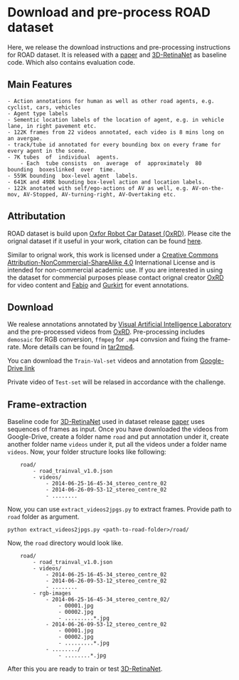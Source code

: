 # Download and pre-process ROAD dataset

Here, we release the download instructions and pre-processing instructions for ROAD dataset. It is released with a [paper]() and [3D-RetinaNet](https://github.com/gurkirt/3D-ReintaNet) as baseline code. Which also contains evaluation code.

## Main Features
    - Action annotations for human as well as other road agents, e.g. cyclist, cars, vehicles
    - Agent type labels
    - Sementic location labels of the location of agent, e.g. in vehicle lane, in right pavement etc.
    - 122K frames from 22 videos annotated, each video is 8 mins long on an avergae.
    - track/tube id annotated for every bounding box on every frame for every agent in the scene.
    - 7K tubes  of  individual  agents.
        - Each  tube consists  on  average  of  approximately  80  bounding  boxeslinked  over  time.
    - 559K bounding  box-level agent  labels.
    - 641K and 498K bounding box-level action and location labels.
    - 122k anotated with self/ego-actions of AV as well, e.g. AV-on-the-mov, AV-Stopped, AV-turning-right, AV-Overtaking etc.

## Attributation
ROAD dataset is build upon [Oxfor Robot Car Dataset (OxRD)](https://robotcar-dataset.robots.ox.ac.uk/about/). Please cite the orignal dataset if it useful in your work, citation can be found [here](https://robotcar-dataset.robots.ox.ac.uk/citation/). 

Similar to orignal work, this work is licensed under a [Creative Commons Attribution-NonCommercial-ShareAlike 4.0](http://creativecommons.org/licenses/by-nc-sa/4.0) International License and is intended for non-commercial academic use. If you are interested in using the dataset for commercial purposes please contact orignal creator [OxRD](https://robotcar-dataset.robots.ox.ac.uk/contact/) for video content and [Fabio](https://cms.brookes.ac.uk/staff/FabioCuzzolin/) and [Gurkirt](http://gurkirt.github.io/) for event annotations.

## Download
We realese annotations annotated by [Visual Artificial Intelligence Laboratory](https://cms.brookes.ac.uk/staff/FabioCuzzolin/) and  the pre-processed videos from [OxRD](https://robotcar-dataset.robots.ox.ac.uk/about/). Pre-processing includes `demosaic` for RGB conversion, `ffmpeg` for `.mp4` convsion and fixing the frame-rate. More details can be found in [tar2mp4](./tar2mp4/README.md).

You can download the `Train-Val-set` videos and annotation from [Google-Drive link](https://drive.google.com/drive/folders/1hCLlgRqsJBONHgwGPvVu8VWXxlyYKCq-?usp=sharing)

Private video of `Test-set` will be relased in accordance with the challenge.

## Frame-extraction

Baseline code for [3D-RetinaNet](https://github.com/gurkirt/3D-ReintaNet) used in dataset release [paper]() uses sequences of frames as input. Once you have downloaded the videos from Google-Drive, create a folder name `road` and put annotation under it, create another folder name `videos` under it, put all the videos under a folder name `videos`. Now, your folder structure looks like following:

```
    road/
        - road_trainval_v1.0.json
        - videos/
            - 2014-06-25-16-45-34_stereo_centre_02
            - 2014-06-26-09-53-12_stereo_centre_02
            - ........

```

Now, you can use `extract_videos2jpgs.py` to extract frames. Provide path to `road` folder as argument.

```
python extract_videos2jpgs.py <path-to-road-folder>/road/
```

Now, the `road` directory would look like.

```
    road/
        - road_trainval_v1.0.json
        - videos/
            - 2014-06-25-16-45-34_stereo_centre_02
            - 2014-06-26-09-53-12_stereo_centre_02
            - ........
        - rgb-images
            - 2014-06-25-16-45-34_stereo_centre_02/
                - 00001.jpg
                - 00002.jpg
                - .........*.jpg
            - 2014-06-26-09-53-12_stereo_centre_02
                - 00001.jpg
                - 00002.jpg
                - .........*.jpg
            - ......../
                - ........*.jpg

```

After this you are ready to train or test [3D-RetinaNet](https://github.com/gurkirt/3D-ReintaNet).